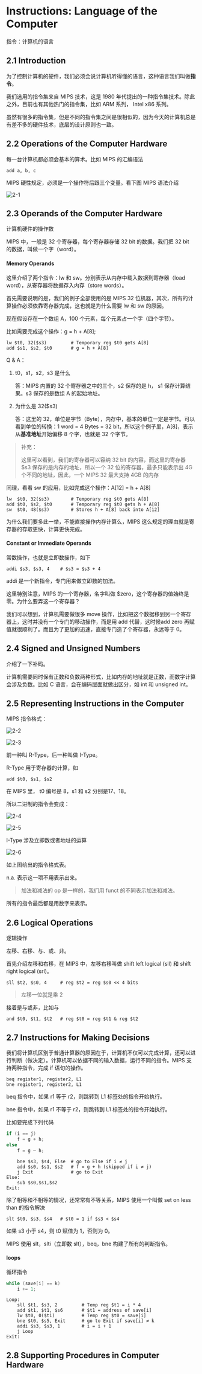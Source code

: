 # Instructions: Language of the Computer

指令：计算机的语言



## 2.1 Introduction

为了控制计算机的硬件，我们必须会说计算机听得懂的语言，这种语言我们叫做**指令**。

我们选用的指令集来自 MIPS 技术，这是 1980 年代提出的一种指令集技术。除此之外，目前也有其他热门的指令集，比如 ARM 系列， Intel x86 系列。

虽然有很多的指令集，但是不同的指令集之间是很相似的，因为今天的计算机总是有差不多的硬件技术，底层的设计原则也一致。

## 2.2 Operations of the Computer Hardware

每一台计算机都必须会基本的算术。比如 MIPS 的汇编语法

``` assembly
add a, b, c
```

MIPS 硬性规定，必须是一个操作符后跟三个变量。看下图 MIPS 语法介绍

![2-1](./images/2-1.png)



## 2.3 Operands of the Computer Hardware

计算机硬件的操作数

MIPS 中，一般是 32 个寄存器，每个寄存器存储 32 bit 的数据。我们把 32 bit 的数据，叫做一个字（word）。

#### Memory Operands

这里介绍了两个指令：lw 和 sw。分别表示从内存中载入数据到寄存器（load word），从寄存器将数据存入内存（store words）。

首先需要说明的是，我们的例子全部使用的是 MIPS 32 位机器，其次，所有的计算操作必须依靠寄存器完成，这也就是为什么需要 lw 和 sw 的原因。

现在假设存在一个数组 A，100 个元素，每个元素占一个字（四个字节）。

比如需要完成这个操作：g = h + A[8];

```assembly
lw $t0, 32($s3) 		# Temporary reg $t0 gets A[8]
add $s1, $s2, $t0 		# g = h + A[8]
```

Q & A：

1. t0，s1，s2，s3 是什么

   答：MIPS 内置的 32 个寄存器之中的三个，s2 保存的是 h， s1 保存计算结果。s3 保存的是数组 A 的起始地址。

2. 为什么是 32($s3)

   答：这里的 32，单位是字节（Byte），内存中，基本的单位一定是字节。可以看到单位的转换：1 word = 4 Bytes = 32 bit，所以这个例子里，A[8]，表示从**基准地址**开始偏移 8 个字，也就是 32 个字节。

> 补充：
>
> 这里可以看到，我们的寄存器可以容纳 32 bit 的内容，而这里的寄存器 $s3 保存的是内存的地址，所以一个 32 位的寄存器，最多只能表示出 4G 个不同的地址，因此，一个 MIPS 32 最大支持 4GB 的内存

同理，看看 sw 的应用，比如完成这个操作：A[12] = h + A[8]

```assembly
lw 	$t0, 32($s3)		# Temporary reg $t0 gets A[8]
add $t0, $s2, $t0		# Temporary reg $t0 gets h + A[8]
sw 	$t0, 48($s3)		# Stores h + A[8] back into A[12]
```

为什么我们要多此一举，不能直接操作内存计算么，MIPS 这么规定的理由就是寄存器的存取更快，计算更快完成。



#### Constant or Immediate Operands

常数操作，也就是立即数操作，如下

```assembly
addi $s3, $s3, 4	# $s3 = $s3 + 4
```

addi 是一个新指令，专门用来做立即数的加法。

这里特别注意，MIPS 的一个寄存器，名字叫做 $zero，这个寄存器的值始终是零。为什么要弄这一个寄存器？

我们可以想到，计算机需要做很多 move 操作，比如把这个数据移到另一个寄存器上，这时并没有一个专门的移动操作，而是用 add 代替，这时候add zero 再赋值就很顺利了。而且为了更加的迅速，直接专门造了个寄存器，永远等于 0。



## 2.4 Signed and Unsigned Numbers

介绍了一下补码。

计算机需要同时保有正数和负数两种形式，比如内存的地址就是正数，而数字计算会涉及负数。比如 C 语言，会在编码层面就做出区分，如 int 和 unsigned int。



## 2.5 Representing Instructions in the Computer

MIPS 指令格式：

![2-2](./images/2-2.png)

![2-3](./images/2-3.png)

前一种叫 R-Type，后一种叫做 I-Type。

R-Type 用于寄存器的计算，如

```assembly
add $t0, $s1, $s2
```

在 MIPS 里， t0 编号是 8，s1 和 s2 分别是17、18。

所以二进制的指令会变成：

![2-4](./images/2-4.png)

![2-5](./images/2-5.png)

I-Type 涉及立即数或者地址的运算

![2-6](/Users/zhuhonglin/resources/other/computer-organization-and-design/images/2-6.png)

如上图给出的指令格式表。

n.a. 表示这一项不用表示出来。

> 加法和减法的 op 是一样的，我们用 funct 的不同表示加法和减法。



所有的指令最后都是用数字来表示。



## 2.6 Logical Operations

逻辑操作

左移、右移、与、或、非。

首先介绍左移和右移，在 MIPS 中，左移右移叫做 shift left logical (sll) 和 shift right logical (srl)。

```assembly
sll $t2, $s0, 4		# reg $t2 = reg $s0 << 4 bits
```

> 左移一位就是乘 2

接着是与或非，比如与

```assembly
and $t0, $t1, $t2	# reg $t0 = reg $t1 & reg $t2
```





## 2.7 Instructions for Making Decisions

我们将计算机区别于普通计算器的原因在于，计算机不仅可以完成计算，还可以进行判断（做决定）。计算机可以依据不同的输入数据，运行不同的指令。MIPS 支持两种指令，完成 if 语句的操作。

```assembly
beq register1, register2, L1
bne register1, register2, L1
```

beq 指令中，如果 r1 等于 r2，则跳转到 L1 标签处的指令开始执行。

bne 指令中，如果 r1 不等于 r2，则跳转到 L1 标签处的指令开始执行。

比如要完成下列代码

```c
if (i == j) 
    f = g + h; 
else 
    f = g – h;
```

```assembly
    bne $s3, $s4, Else	# go to Else if i ≠ j
    add $s0, $s1, $s2	# f = g + h (skipped if i ≠ j)
    j Exit				# go to Exit
Else: 
	sub $s0,$s1,$s2 
Exit:
```

除了相等和不相等的情况，还常常有不等关系，MIPS 使用一个叫做 set on less than 的指令解决

``` assembly
slt $t0, $s3, $s4 	# $t0 = 1 if $s3 < $s4
```

如果 s3 小于 s4，则 t0 赋值为 1，否则为 0。

MIPS 使用 slt，slti（立即数 slt），beq，bne 构建了所有的判断指令。

#### loops

循环指令

```c
while (save[i] == k) 
    i += 1;
```

```assembly
Loop: 
    sll $t1, $s3, 2			# Temp reg $t1 = i * 4
    add $t1, $t1, $s6		# $t1 = address of save[i]
    lw $t0, 0($t1)			# Temp reg $t0 = save[i]
    bne $t0, $s5, Exit		# go to Exit if save[i] ≠ k
    addi $s3, $s3, 1		# i = i + 1
    j Loop
Exit:
```



## 2.8 Supporting Procedures in Computer Hardware



















